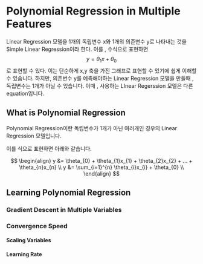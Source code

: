 # Polynomial Regression in Multiple Features

Linear Regression 모델을 1개의 독립변수 x와 1개의 의존변수 y로 나타내는 것을 Simple Linear Regression이라 한다. 이를 , 수식으로 표현하면  
$$
y = \theta_{1} x + \theta_{0}
$$
로 표현할 수 있다. 이는 단순하게 x,y 축을 가진 그래프로 표현할 수 있기에 쉽게 이해할 수 있습니다. 하지만, 의존변수 y를 예측해야하는 Linear Regression 모델을 만들때 , 독립변수는 1개가 아닐 수 있습니다. 이때 , 사용하는 LInear Regerssion 모델은 다른 equation입니다. 

## What is Polynomial Regression

Polynomial Regression이란 독립변수가 1개가 아닌 여러개인 경우의 Linear Regression 모델입니다.  

이를 식으로 표현하면  아래와 같습니다.


$$
\begin{align}
y &= \theta_{0} + \theta_{1}x_{1} + \theta_{2}x_{2} + ... + \theta_{n}x_{n} \\
y &= \sum_{i=1}^{n} \theta_{i}x_{i} + \theta_{0} \\
\end{align}
$$





## Learning Polynomial Regression 



### Gradient Descent in Multiple Variables



### Convergence Speed



#### Scaling Variables



#### Learning Rate



#### 








